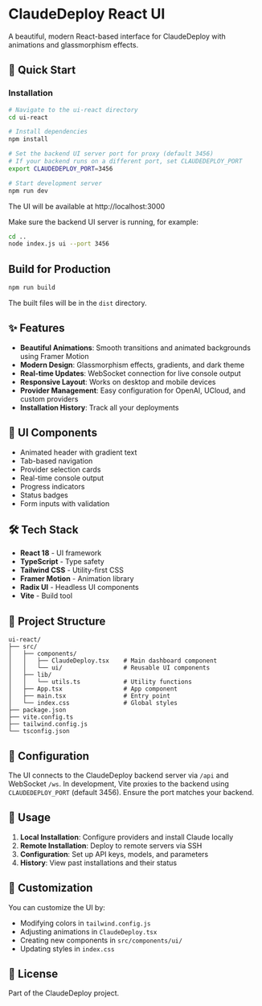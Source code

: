 # ClaudeDeploy React UI

A beautiful, modern React-based interface for ClaudeDeploy with animations and glassmorphism effects.

## 🚀 Quick Start

### Installation

```bash
# Navigate to the ui-react directory
cd ui-react

# Install dependencies
npm install

# Set the backend UI server port for proxy (default 3456)
# If your backend runs on a different port, set CLAUDEDEPLOY_PORT
export CLAUDEDEPLOY_PORT=3456

# Start development server
npm run dev
```

The UI will be available at http://localhost:3000

Make sure the backend UI server is running, for example:

```bash
cd ..
node index.js ui --port 3456
```

## Build for Production

```bash
npm run build
```

The built files will be in the `dist` directory.

## ✨ Features

- **Beautiful Animations**: Smooth transitions and animated backgrounds using Framer Motion
- **Modern Design**: Glassmorphism effects, gradients, and dark theme
- **Real-time Updates**: WebSocket connection for live console output
- **Responsive Layout**: Works on desktop and mobile devices
- **Provider Management**: Easy configuration for OpenAI, UCloud, and custom providers
- **Installation History**: Track all your deployments

## 🎨 UI Components

- Animated header with gradient text
- Tab-based navigation
- Provider selection cards
- Real-time console output
- Progress indicators
- Status badges
- Form inputs with validation

## 🛠 Tech Stack

- **React 18** - UI framework
- **TypeScript** - Type safety
- **Tailwind CSS** - Utility-first CSS
- **Framer Motion** - Animation library
- **Radix UI** - Headless UI components
- **Vite** - Build tool

## 📁 Project Structure

```
ui-react/
├── src/
│   ├── components/
│   │   ├── ClaudeDeploy.tsx    # Main dashboard component
│   │   └── ui/                 # Reusable UI components
│   ├── lib/
│   │   └── utils.ts            # Utility functions
│   ├── App.tsx                 # App component
│   ├── main.tsx                # Entry point
│   └── index.css               # Global styles
├── package.json
├── vite.config.ts
├── tailwind.config.js
└── tsconfig.json
```

## 🔧 Configuration

The UI connects to the ClaudeDeploy backend server via `/api` and WebSocket `/ws`. In development, Vite proxies to the backend using `CLAUDEDEPLOY_PORT` (default 3456). Ensure the port matches your backend.

## 🎯 Usage

1. **Local Installation**: Configure providers and install Claude locally
2. **Remote Installation**: Deploy to remote servers via SSH
3. **Configuration**: Set up API keys, models, and parameters
4. **History**: View past installations and their status

## 🌈 Customization

You can customize the UI by:
- Modifying colors in `tailwind.config.js`
- Adjusting animations in `ClaudeDeploy.tsx`
- Creating new components in `src/components/ui/`
- Updating styles in `index.css`

## 📝 License

Part of the ClaudeDeploy project.
